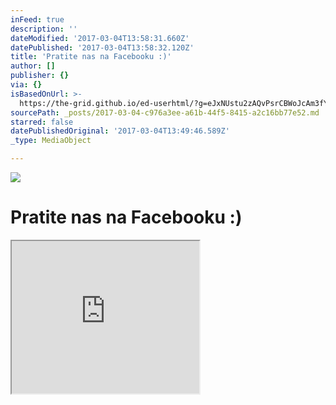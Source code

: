 ```yaml
---
inFeed: true
description: ''
dateModified: '2017-03-04T13:58:31.660Z'
datePublished: '2017-03-04T13:58:32.120Z'
title: 'Pratite nas na Facebooku :)'
author: []
publisher: {}
via: {}
isBasedOnUrl: >-
  https://the-grid.github.io/ed-userhtml/?g=eJxNUstu2zAQvPsrCBWoJcAm3fYSxJKLuiiQXnIoeiuKYk2uLOpBGuTKih3037tKmDQ37uxwdnbI0tizsKbK6sM6eE_ZrlQM7RZl1MGeaJfXo9NkvcvNSsQVcwvxuBDiDEG0XNdtFJUw8oj0rccBHcX95Scc72HAPBa_Nr-3zLa1yN9y9pfvJmepQgSkMbiZk4R0QCBMPFbYckNawz1rnmkyBs1lppT2zqEmWYPGg_eddEiqCX_ufqhoOtnGdw_1YeirD-_PGCIvUZ0_yptslmHf8gSBZ9x7g9K6iIH2WPuAedqr2C7-5sbrcXayEsvnRJZ8epm3biPPWRbFtlQpr3IOVPcQ41Omve0wEwYI1k3AusoaolO8VWqapv-2tR_U17TLlyM6bVuQV5AUrjY6lJ0fRmc7YBzV51lnvjZA6GISn6yhpso-bTYJ6OHiR6qySOAMBJNgeHrLKnvjK9orMm-Avn9BGj-tZ3O8A4XxldhwXglJ3-QfVZPCbw
sourcePath: _posts/2017-03-04-c976a3ee-a61b-44f5-8415-a2c16bb77e52.md
starred: false
datePublishedOriginal: '2017-03-04T13:49:46.589Z'
_type: MediaObject

---
```

![](https://the-grid-user-content.s3-us-west-2.amazonaws.com/a8cbe740-b9d6-43bb-901c-885a0b6e1be1.jpg)

# Pratite nas na Facebooku :)

<iframe src="https://the-grid.github.io/ed-userhtml/?g=eJxNUstu2zAQvPsrCBWoJcAmnfYSxJKLuiiQXnIoeiuKgiZXFvUgjeXKih3037tK2CY37uxwdnbI0rqzcLbK6sMaQ6BsVyqGdosyGnQn2uX16A254HO7EnHF3EI8LYQ4axQt13UbRSWsPAJ97WEAT3F_-aGPD3qAPBY_N7-2zHa1yN9y9pdvNmepQiDQiH7mJCGDoAkSjxW23JDOcs_ZF5qMaLjMlDLBezAka23gEEInPZBq8Pf9dxVtJ9v47rE-DH118_4MGHmJ6vxB3mazDPuWJ4084yFYkM5HQNpDHRDytFexXfzJbTDj7GQlli-JLPn0b966jTxnWRTbUqW8yjlQ0-sYnzPtXQeZsJr0ukGoq6whOsU7paZperVtwqC-pF0-H8Eb12p51ZLw6qIH2YVh9K7TjIP6NOvM1waNXUzik7PUVNnHzSYBvb6EkaoskvZWo02wfn7LKnvjK7orMKDx-B9pwrSezfEOhOMrzHklJH2Tv1K0wmE" height="244" style=""></iframe>